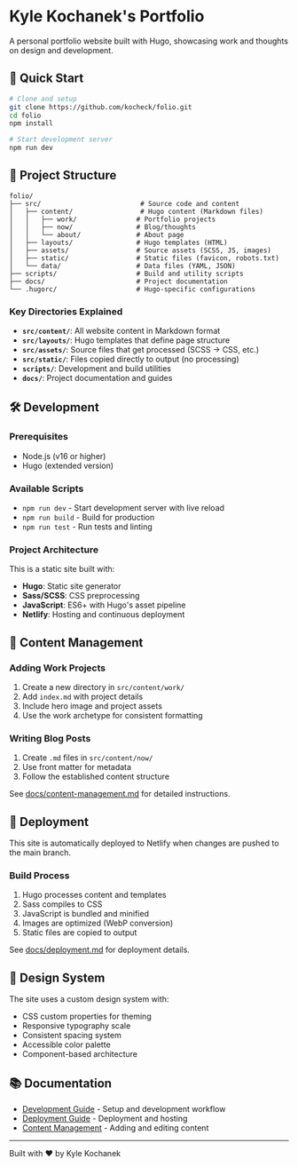 # Kyle Kochanek's Portfolio

A personal portfolio website built with Hugo, showcasing work and thoughts on design and development.

## 🚀 Quick Start

```bash
# Clone and setup
git clone https://github.com/kocheck/folio.git
cd folio
npm install

# Start development server
npm run dev
```

## 📁 Project Structure

```
folio/
├── src/                         # Source code and content
│   ├── content/                 # Hugo content (Markdown files)
│   │   ├── work/               # Portfolio projects
│   │   ├── now/                # Blog/thoughts
│   │   └── about/              # About page
│   ├── layouts/                # Hugo templates (HTML)
│   ├── assets/                 # Source assets (SCSS, JS, images)
│   ├── static/                 # Static files (favicon, robots.txt)
│   └── data/                   # Data files (YAML, JSON)
├── scripts/                    # Build and utility scripts
├── docs/                       # Project documentation
└── .hugorc/                    # Hugo-specific configurations
```

### Key Directories Explained

- **`src/content/`**: All website content in Markdown format
- **`src/layouts/`**: Hugo templates that define page structure
- **`src/assets/`**: Source files that get processed (SCSS → CSS, etc.)
- **`src/static/`**: Files copied directly to output (no processing)
- **`scripts/`**: Development and build utilities
- **`docs/`**: Project documentation and guides

## 🛠 Development

### Prerequisites

- Node.js (v16 or higher)
- Hugo (extended version)

### Available Scripts

- `npm run dev` - Start development server with live reload
- `npm run build` - Build for production
- `npm run test` - Run tests and linting

### Project Architecture

This is a static site built with:

- **Hugo**: Static site generator
- **Sass/SCSS**: CSS preprocessing
- **JavaScript**: ES6+ with Hugo's asset pipeline
- **Netlify**: Hosting and continuous deployment

## 📝 Content Management

### Adding Work Projects

1. Create a new directory in `src/content/work/`
2. Add `index.md` with project details
3. Include hero image and project assets
4. Use the work archetype for consistent formatting

### Writing Blog Posts

1. Create `.md` files in `src/content/now/`
2. Use front matter for metadata
3. Follow the established content structure

See [docs/content-management.md](docs/content-management.md) for detailed instructions.

## 🚢 Deployment

This site is automatically deployed to Netlify when changes are pushed to the main branch.

### Build Process

1. Hugo processes content and templates
2. Sass compiles to CSS
3. JavaScript is bundled and minified
4. Images are optimized (WebP conversion)
5. Static files are copied to output

See [docs/deployment.md](docs/deployment.md) for deployment details.

## 🎨 Design System

The site uses a custom design system with:

- CSS custom properties for theming
- Responsive typography scale
- Consistent spacing system
- Accessible color palette
- Component-based architecture

## 📚 Documentation

- [Development Guide](docs/development.md) - Setup and development workflow
- [Deployment Guide](docs/deployment.md) - Deployment and hosting
- [Content Management](docs/content-management.md) - Adding and editing content

---

Built with ❤️ by Kyle Kochanek
